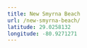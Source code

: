 ```yaml
---
title: New Smyrna Beach
url: /new-smyrna-beach/
latitude: 29.0258132
longitude: -80.9271271
---
```

